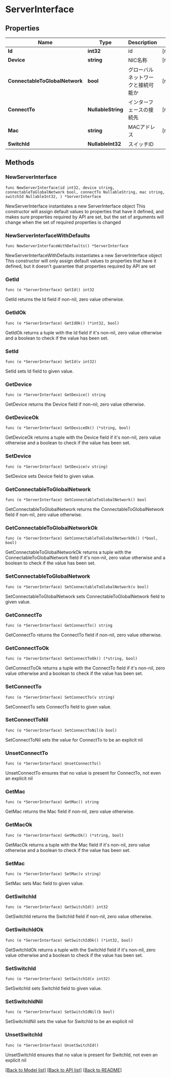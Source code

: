 # ServerInterface

## Properties

Name | Type | Description | Notes
------------ | ------------- | ------------- | -------------
**Id** | **int32** | id | [readonly] 
**Device** | **string** | NIC名称 | [readonly] 
**ConnectableToGlobalNetwork** | **bool** | グローバルネットワークと接続可能か | [readonly] 
**ConnectTo** | **NullableString** | インターフェースの接続先 | [readonly] 
**Mac** | **string** | MACアドレス | [readonly] 
**SwitchId** | **NullableInt32** | スイッチID | 

## Methods

### NewServerInterface

`func NewServerInterface(id int32, device string, connectableToGlobalNetwork bool, connectTo NullableString, mac string, switchId NullableInt32, ) *ServerInterface`

NewServerInterface instantiates a new ServerInterface object
This constructor will assign default values to properties that have it defined,
and makes sure properties required by API are set, but the set of arguments
will change when the set of required properties is changed

### NewServerInterfaceWithDefaults

`func NewServerInterfaceWithDefaults() *ServerInterface`

NewServerInterfaceWithDefaults instantiates a new ServerInterface object
This constructor will only assign default values to properties that have it defined,
but it doesn't guarantee that properties required by API are set

### GetId

`func (o *ServerInterface) GetId() int32`

GetId returns the Id field if non-nil, zero value otherwise.

### GetIdOk

`func (o *ServerInterface) GetIdOk() (*int32, bool)`

GetIdOk returns a tuple with the Id field if it's non-nil, zero value otherwise
and a boolean to check if the value has been set.

### SetId

`func (o *ServerInterface) SetId(v int32)`

SetId sets Id field to given value.


### GetDevice

`func (o *ServerInterface) GetDevice() string`

GetDevice returns the Device field if non-nil, zero value otherwise.

### GetDeviceOk

`func (o *ServerInterface) GetDeviceOk() (*string, bool)`

GetDeviceOk returns a tuple with the Device field if it's non-nil, zero value otherwise
and a boolean to check if the value has been set.

### SetDevice

`func (o *ServerInterface) SetDevice(v string)`

SetDevice sets Device field to given value.


### GetConnectableToGlobalNetwork

`func (o *ServerInterface) GetConnectableToGlobalNetwork() bool`

GetConnectableToGlobalNetwork returns the ConnectableToGlobalNetwork field if non-nil, zero value otherwise.

### GetConnectableToGlobalNetworkOk

`func (o *ServerInterface) GetConnectableToGlobalNetworkOk() (*bool, bool)`

GetConnectableToGlobalNetworkOk returns a tuple with the ConnectableToGlobalNetwork field if it's non-nil, zero value otherwise
and a boolean to check if the value has been set.

### SetConnectableToGlobalNetwork

`func (o *ServerInterface) SetConnectableToGlobalNetwork(v bool)`

SetConnectableToGlobalNetwork sets ConnectableToGlobalNetwork field to given value.


### GetConnectTo

`func (o *ServerInterface) GetConnectTo() string`

GetConnectTo returns the ConnectTo field if non-nil, zero value otherwise.

### GetConnectToOk

`func (o *ServerInterface) GetConnectToOk() (*string, bool)`

GetConnectToOk returns a tuple with the ConnectTo field if it's non-nil, zero value otherwise
and a boolean to check if the value has been set.

### SetConnectTo

`func (o *ServerInterface) SetConnectTo(v string)`

SetConnectTo sets ConnectTo field to given value.


### SetConnectToNil

`func (o *ServerInterface) SetConnectToNil(b bool)`

 SetConnectToNil sets the value for ConnectTo to be an explicit nil

### UnsetConnectTo
`func (o *ServerInterface) UnsetConnectTo()`

UnsetConnectTo ensures that no value is present for ConnectTo, not even an explicit nil
### GetMac

`func (o *ServerInterface) GetMac() string`

GetMac returns the Mac field if non-nil, zero value otherwise.

### GetMacOk

`func (o *ServerInterface) GetMacOk() (*string, bool)`

GetMacOk returns a tuple with the Mac field if it's non-nil, zero value otherwise
and a boolean to check if the value has been set.

### SetMac

`func (o *ServerInterface) SetMac(v string)`

SetMac sets Mac field to given value.


### GetSwitchId

`func (o *ServerInterface) GetSwitchId() int32`

GetSwitchId returns the SwitchId field if non-nil, zero value otherwise.

### GetSwitchIdOk

`func (o *ServerInterface) GetSwitchIdOk() (*int32, bool)`

GetSwitchIdOk returns a tuple with the SwitchId field if it's non-nil, zero value otherwise
and a boolean to check if the value has been set.

### SetSwitchId

`func (o *ServerInterface) SetSwitchId(v int32)`

SetSwitchId sets SwitchId field to given value.


### SetSwitchIdNil

`func (o *ServerInterface) SetSwitchIdNil(b bool)`

 SetSwitchIdNil sets the value for SwitchId to be an explicit nil

### UnsetSwitchId
`func (o *ServerInterface) UnsetSwitchId()`

UnsetSwitchId ensures that no value is present for SwitchId, not even an explicit nil

[[Back to Model list]](../README.md#documentation-for-models) [[Back to API list]](../README.md#documentation-for-api-endpoints) [[Back to README]](../README.md)


